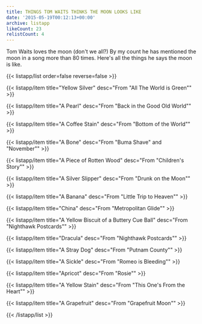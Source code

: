 ```yaml
---
title: THINGS TOM WAITS THINKS THE MOON LOOKS LIKE
date: '2015-05-19T00:12:13+00:00'
archive: listapp
likeCount: 23
relistCount: 4
---
```


Tom Waits loves the moon (don't we all?) By my count he has mentioned the moon in a song more than 80 times. Here's all the things he says the moon is like.

{{< listapp/list order=false reverse=false >}}

   {{< listapp/item title="Yellow Silver"
      desc="From \"All The World is Green\"" >}}

   {{< listapp/item title="A Pearl"
      desc="From \"Back in the Good Old World\"" >}}

   {{< listapp/item title="A Coffee Stain"
      desc="From \"Bottom of the World\"" >}}

   {{< listapp/item title="A Bone"
      desc="From \"Buma Shave\" and \"November\"" >}}

   {{< listapp/item title="A Piece of Rotten Wood"
      desc="From \"Children's Story\"" >}}

   {{< listapp/item title="A Silver Slipper"
      desc="From \"Drunk on the Moon\"" >}}

   {{< listapp/item title="A Banana"
      desc="From \"Little Trip to Heaven\"" >}}

   {{< listapp/item title="China"
      desc="From \"Metropolitan Glide\"" >}}

   {{< listapp/item title="A Yellow Biscuit of a Buttery Cue Ball"
      desc="From \"Nighthawk Postcards\"" >}}

   {{< listapp/item title="Dracula"
      desc="From \"Nighthawk Postcards\"" >}}

   {{< listapp/item title="A Stray Dog"
      desc="From \"Putnam County\"" >}}

   {{< listapp/item title="A Sickle"
      desc="From \"Romeo is Bleeding\"" >}}

   {{< listapp/item title="Apricot"
      desc="From \"Rosie\"" >}}

   {{< listapp/item title="A Yellow Stain"
      desc="From \"This One's From the Heart\"" >}}

   {{< listapp/item title="A Grapefruit"
      desc="From \"Grapefruit Moon\"" >}}

{{< /listapp/list >}}
